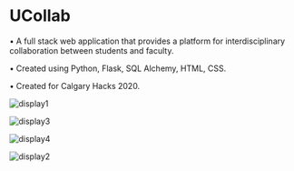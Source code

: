 # UCollab 

• A full stack web application that provides a platform for interdisciplinary collaboration between students and faculty.

• Created using Python, Flask, SQL Alchemy, HTML, CSS.

• Created for Calgary Hacks 2020.


![display1](https://user-images.githubusercontent.com/46468236/77016866-85173180-693e-11ea-81b7-02b2b1913fd8.png)


![display3](https://user-images.githubusercontent.com/46468236/77016868-87798b80-693e-11ea-9469-84e90c1c5df2.PNG)


![display4](https://user-images.githubusercontent.com/46468236/77016871-88122200-693e-11ea-911f-6103fbb7e487.png)


![display2](https://user-images.githubusercontent.com/46468236/77016867-86485e80-693e-11ea-84e7-e27f774eef4a.PNG)

